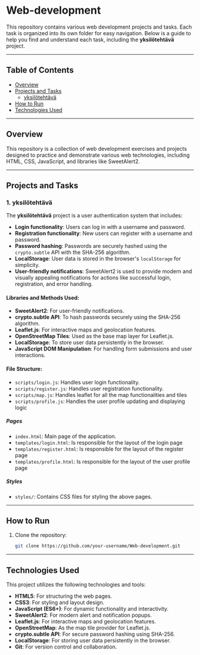 # Web-development

This repository contains various web development projects and tasks. Each task is organized into its own folder for easy navigation. Below is a guide to help you find and understand each task, including the **yksilötehtävä** project.

---

## Table of Contents
- [Overview](#overview)
- [Projects and Tasks](#projects-and-tasks)
    - [yksilötehtävä](#yksilötehtävä)
- [How to Run](#how-to-run)
- [Technologies Used](#technologies-used)

---

## Overview
This repository is a collection of web development exercises and projects designed to practice and demonstrate various web technologies, including HTML, CSS, JavaScript, and libraries like SweetAlert2.

---

## Projects and Tasks

### 1. **yksilötehtävä**
The **yksilötehtävä** project is a user authentication system that includes:
- **Login functionality**: Users can log in with a username and password.
- **Registration functionality**: New users can register with a username and password.
- **Password hashing**: Passwords are securely hashed using the `crypto.subtle` API with the SHA-256 algorithm.
- **LocalStorage**: User data is stored in the browser's `localStorage` for simplicity.
- **User-friendly notifications**: SweetAlert2 is used to provide modern and visually appealing notifications for actions like successful login, registration, and error handling.

#### Libraries and Methods Used:
- **SweetAlert2**: For user-friendly notifications.
- **crypto.subtle API**: To hash passwords securely using the SHA-256 algorithm.
- **Leaflet.js**: For interactive maps and geolocation features.
- **OpenStreetMap Tiles**: Used as the base map layer for Leaflet.js.
- **LocalStorage**: To store user data persistently in the browser.
- **JavaScript DOM Manipulation**: For handling form submissions and user interactions.

#### File Structure:
- `scripts/login.js`: Handles user login functionality.
- `scripts/register.js`: Handles user registration functionality.
- `scripts/map.js`: Handles leaflet for all the map functionalities and tiles
- `scripts/profile.js`: Handles the user profile updating and displaying logic

##### Pages
- `index.html`: Main page of the application.
- `templates/login.html`: Is responsible for the layout of the login page
- `templates/register.html`: Is responsible for the layout of the register page
- `templates/profile.html`: Is responsible for the layout of the user profile page

##### Styles
- `styles/`: Contains CSS files for styling the above pages.

---

## How to Run
1. Clone the repository:
     ```bash
     git clone https://github.com/your-username/Web-development.git
     ```

---

## Technologies Used
This project utilizes the following technologies and tools:
- **HTML5**: For structuring the web pages.
- **CSS3**: For styling and layout design.
- **JavaScript (ES6+)**: For dynamic functionality and interactivity.
- **SweetAlert2**: For modern alert and notification popups.
- **Leaflet.js**: For interactive maps and geolocation features.
- **OpenStreetMap**: As the map tile provider for Leaflet.js.
- **crypto.subtle API**: For secure password hashing using SHA-256.
- **LocalStorage**: For storing user data persistently in the browser.
- **Git**: For version control and collaboration.

